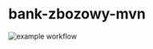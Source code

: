 # bank-zbozowy-mvn
![example workflow](https://github.com/jwolowiec/bank-zbozowy-mvn/actions/workflows/ci.yml/badge.svg)
